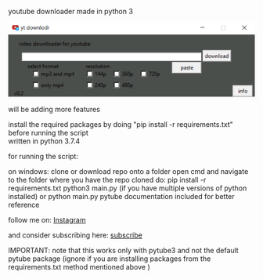 youtube downloader made in python 3

![Screenshot](prev.png)


will be adding more features

install the required packages by doing "pip install -r requirements.txt" before running the script\
written in python 3.7.4

for running the script:

on windows:
    clone or download repo onto a folder
    open cmd and navigate to the folder where you have the repo cloned
    do:
    pip install -r requirements.txt
    python3 main.py (if you have multiple versions of python installed)
             or
    python main.py
pytube documentation included for better reference

follow me on:
[Instagram](https://instagram.com/coder_arena)

and consider subscribing here:
[subscribe](https://www.youtube.com/channel/UCqmAMwECiUUokMpI03othpQ)

IMPORTANT:
    note that this works only with pytube3 and not the default pytube package
    (ignore if you are installing packages from the requirements.txt method mentioned above )